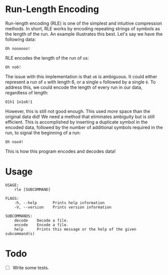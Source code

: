 # Run-Length Encoding

Run-length encoding (RLE) is one of the simplest and intuitive compression methods. In
short, RLE works by encoding repeating strings of symbols as the length of the
run. An example illustrates this best. Let's say we have the following data:

	Oh noooooo!

RLE encodes the length of the run of `o`s:

	Oh no6!

The issue with this implementation is that `o6` is ambiguous. It could either
represent a run of `o` with length 6, or a single `o` followed by a single `6`.
To address this, we could encode the length of every run in our data, regardless
of length:

	O1h1 1n1o6!1

However, this is still not good enough. This used *more* space than the original
data did! We need a method that eliminates ambiguity but is still efficient.
This is accomplished by inserting a duplicate symbol in the encoded data,
followed by the number of additional symbols required in the run, to signal the
beginning of a run:

	Oh noo4!

This is how this program encodes and decodes data!

# Usage

```
USAGE:
    rle [SUBCOMMAND]

FLAGS:
    -h, --help       Prints help information
    -V, --version    Prints version information

SUBCOMMANDS:
    decode    Decode a file.
    encode    Encode a file.
    help      Prints this message or the help of the given subcommand(s)
```

# Todo

- [ ] Write some tests.
